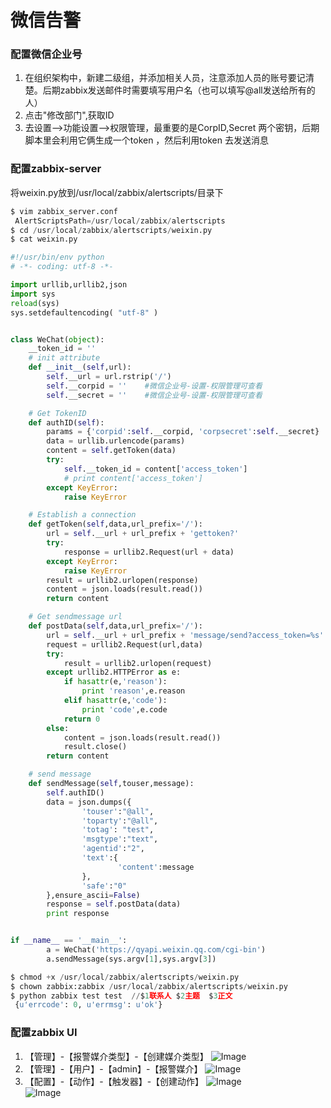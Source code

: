 # 微信告警

### 配置微信企业号
1. 在组织架构中，新建二级组，并添加相关人员，注意添加人员的账号要记清楚。后期zabbix发送邮件时需要填写用户名（也可以填写@all发送给所有的人）
2. 点击"修改部门",获取ID
3. 去设置-->功能设置-->权限管理，最重要的是CorpID,Secret 两个密钥，后期脚本里会利用它俩生成一个token ，然后利用token 去发送消息

### 配置zabbix-server
将weixin.py放到/usr/local/zabbix/alertscripts/目录下<br>
```python
$ vim zabbix_server.conf
 AlertScriptsPath=/usr/local/zabbix/alertscripts
$ cd /usr/local/zabbix/alertscripts/weixin.py
$ cat weixin.py

#!/usr/bin/env python
# -*- coding: utf-8 -*-

import urllib,urllib2,json
import sys
reload(sys)
sys.setdefaultencoding( "utf-8" )


class WeChat(object):
    __token_id = ''
    # init attribute
    def __init__(self,url):
        self.__url = url.rstrip('/')
        self.__corpid = ''    #微信企业号-设置-权限管理可查看
        self.__secret = ''    #微信企业号-设置-权限管理可查看 

    # Get TokenID
    def authID(self):
        params = {'corpid':self.__corpid, 'corpsecret':self.__secret}
        data = urllib.urlencode(params)
        content = self.getToken(data)
        try:
            self.__token_id = content['access_token']
            # print content['access_token']
        except KeyError:
            raise KeyError

    # Establish a connection
    def getToken(self,data,url_prefix='/'):
        url = self.__url + url_prefix + 'gettoken?'
        try:
            response = urllib2.Request(url + data)
        except KeyError:
            raise KeyError
        result = urllib2.urlopen(response)
        content = json.loads(result.read())
        return content

    # Get sendmessage url
    def postData(self,data,url_prefix='/'):
        url = self.__url + url_prefix + 'message/send?access_token=%s' % self.__token_id
        request = urllib2.Request(url,data)
        try:
            result = urllib2.urlopen(request)
        except urllib2.HTTPError as e:
            if hasattr(e,'reason'):
                print 'reason',e.reason
            elif hasattr(e,'code'):
                print 'code',e.code
            return 0
        else:
            content = json.loads(result.read())
            result.close()
        return content

    # send message
    def sendMessage(self,touser,message):
        self.authID()
        data = json.dumps({
                'touser':"@all",
                'toparty':"@all",
                'totag': "test",
                'msgtype':"text",
                'agentid':"2",
                'text':{
                        'content':message
                },
                'safe':"0"
        },ensure_ascii=False)
        response = self.postData(data)
        print response


if __name__ == '__main__':
        a = WeChat('https://qyapi.weixin.qq.com/cgi-bin')
        a.sendMessage(sys.argv[1],sys.argv[3])

$ chmod +x /usr/local/zabbix/alertscripts/weixin.py
$ chown zabbix:zabbix /usr/local/zabbix/alertscripts/weixin.py
$ python zabbix test test  //$1联系人 $2主题  $3正文
 {u'errcode': 0, u'errmsg': u'ok'}
```

### 配置zabbix UI
1. 【管理】-【报警媒介类型】-【创建媒介类型】
![Image](https://github.com/honglongwei/pj-zabbix3.0/blob/master/images/zbx_a1.jpg)
2. 【管理】-【用户】-【admin】-【报警媒介】
![Image](https://github.com/honglongwei/pj-zabbix3.0/blob/master/images/zbx_a2.jpg)
3. 【配置】-【动作】-【触发器】-【创建动作】
![Image](https://github.com/honglongwei/pj-zabbix3.0/blob/master/images/zbx_a3.jpg)<br>
![Image](https://github.com/honglongwei/pj-zabbix3.0/blob/master/images/zbx_a4.jpg)



